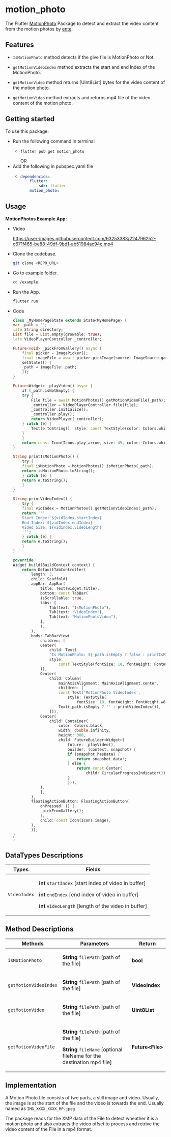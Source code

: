 # motion_photo
The Flutter [MotionPhoto](https://support.google.com/googlecamera/answer/9937175?hl=en) Package to detect and extract the video content from the motion photos by [ente](https://ente.io).

## Features

* `IsMotionPhoto` method detects if the give file is MotionPhoto or Not.

* `getMotionVideoIndex` method extracts the start and end Index of the MotionPhoto.

* `getMotionVideo` method returns [Uint8List] bytes for the video content of the motion photo.

* `getMotionVideo` method extracts and returns mp4 file of the video content of the motion photo.

## Getting started

To use this package:
* Run the following command in terminal
  * ```
    flutter pub get motion_photo
    ```
    OR
* Add the following in pubspec.yaml file
  * ```yml
    dependencies:
        flutter:
            sdk: flutter
        motion_photo:   
     ```

## Usage

**MotionPhotos Example App:**
* Video

    https://user-images.githubusercontent.com/63253383/224796252-c671f465-be88-49df-9bd1-ab51984ac94c.mp4

* Clone the codebase.
    ```sh
    git clone <REPO_URL>
    ```
* Go to example folder.
    ```sh
    cd /example
    ```
* Run the App.
    ```sh
    flutter run
    ```
* Code
    ```dart
    class _MyHomePageState extends State<MyHomePage> {
    var _path = '';
    late String directory;
    List file = List.empty(growable: true);
    late VideoPlayerController _controller;

    Future<void> _pickFromGallery() async {
        final picker = ImagePicker();
        final imageFile = await picker.pickImage(source: ImageSource.gallery);
        setState(() {
        _path = imageFile!.path;
        });
    }

    Future<Widget> _playVideo() async {
        if (_path.isNotEmpty) {
        try {
            File file = await MotionPhotos().getMotionVideoFile(_path);
            _controller = VideoPlayerController.file(file);
            _controller.initialize();
            _controller.play();
            return VideoPlayer(_controller);
        } catch (e) {
            Text(e.toString(), style: const TextStyle(color: Colors.white));
        }
        }
        return const Icon(Icons.play_arrow, size: 45, color: Colors.white);
    }

    String printIsMotionPhoto() {
        try {
        final isMotionPhoto = MotionPhotos().isMotionPhoto(_path);
        return isMotionPhoto.toString();
        } catch (e) {
        return e.toString();
        }
    }

    String printVideoIndex() {
        try {
        final vidIndex = MotionPhotos().getMotionVideoIndex(_path);
        return '''
        Start Index: ${vidIndex.startIndex}
        End Index: ${vidIndex.endIndex}
        Video Size: ${vidIndex.videoLength}
        ''';
        } catch (e) {
        return e.toString();
        }
    }

    @override
    Widget build(BuildContext context) {
        return DefaultTabController(
            length: 3,
            child: Scaffold(
            appBar: AppBar(
                title: Text(widget.title),
                bottom: const TabBar(
                isScrollable: true,
                tabs: [
                    Tab(text: "IsMotionPhoto"),
                    Tab(text: "VideoIndex"),
                    Tab(text: "MotionPhotoVideo"),
                ],
                ),
            ),
            body: TabBarView(
                children: [
                Center(
                    child: Text(
                    'Is MotionPhoto: ${_path.isEmpty ? false : printIsMotionPhoto()}',
                    style:
                        const TextStyle(fontSize: 18, fontWeight: FontWeight.w800),
                )),
                Center(
                    child: Column(
                        mainAxisAlignment: MainAxisAlignment.center,
                        children: [
                        const Text('MotionPhoto VideoIndex',
                            style: TextStyle(
                                fontSize: 18, fontWeight: FontWeight.w800)),
                        Text(_path.isEmpty ? '' : printVideoIndex()),
                    ])),
                Center(
                    child: Container(
                        color: Colors.black,
                        width: double.infinity,
                        height: 300,
                        child: FutureBuilder<Widget>(
                            future: _playVideo(),
                            builder: (context, snapshot) {
                            if (snapshot.hasData) {
                                return snapshot.data!;
                            } else {
                                return const Center(
                                    child: CircularProgressIndicator());
                            }
                            })),
                ),
                ],
            ),
            floatingActionButton: FloatingActionButton(
                onPressed: () {
                _pickFromGallery();
                },
                child: const Icon(Icons.image),
            ),
            ));
    }
    }
    ```
## DataTypes Descriptions

  Types                |   Fields            | 
--------------------   | ------------------  | 
`VideoIndex`  | <p>**int** `startIndex` [start index of video in buffer]</p> <p>**int** `endIndex` [end index of video in buffer]</p>  <p>**int** `videoLength` [length of the video in buffer] </p>  |

## Method Descriptions

  Methods                |   Parameters                       |   Return
-----------------------  | -------------------------------    | ---------------
`isMotionPhoto`          |   <p>**String** `filePath` [path of the file]                                 |  **bool**                                      | 
`getMotionVideoIndex`  | <p>**String** `filePath` [path of the file]</p>  | **VideoIndex** 
`getMotionVideo`  | <p>**String** `filePath` [path of the file]  | **Uint8List**
`getMotionVideoFile`  | <p>**String** `filePath` [path of the file]</p><p>**String** `fileName` [optional fileName for the destination mp4 file]</p>   | **Future\<File>**

## Implementation

A Motion Photo file consists of two parts, a still image and video. Usually, the image is at the start of the file and the video is towards the end. Usually named as `IMG_XXXX_XXXX_MP.jpeg`

The package reads for the XMP data of the File to detect wheather it is a motion photo and also extracts the video offset to process and retrive the video content of the File in a mp4 format.


